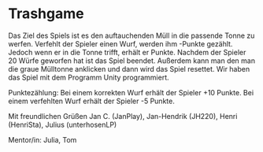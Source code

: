 # Trashgame
Das Ziel des Spiels ist es den auftauchenden Müll in die passende Tonne zu werfen.
Verfehlt der Spieler einen Wurf, werden ihm -Punkte gezählt.
Jedoch wenn er in die Tonne trifft, erhält er Punkte.
Nachdem der Spieler 20 Würfe geworfen hat ist das Spiel beendet.
Außerdem kann man den man die graue Mülltonne anklicken und dann wird das Spiel resettet.
Wir haben das Spiel mit dem Programm Unity programmiert.

Punktezählung: Bei einem korrekten Wurf erhält der Spieler +10 Punkte.
Bei einem verfehlten Wurf erhält der Spieler -5 Punkte.

Mit freundlichen Grüßen
Jan C. (JanPlay), Jan-Hendrik (JH220), Henri (HenriSta), Julius (unterhosenLP)

Mentor/in: Julia, Tom